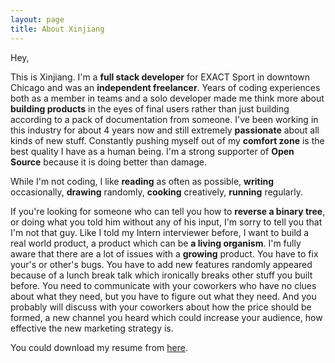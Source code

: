 ```yaml
---
layout: page
title: About Xinjiang 
---
```



Hey,

This is Xinjiang.  I'm a **full stack developer** for EXACT Sport in downtown Chicago and was an **independent freelancer**. Years of coding experiences both as a member in teams and a solo developer made me think more about **building products** in the eyes of final users rather than just building according to a pack of documentation from someone. I've been working in this industry for about 4 years now and still extremely **passionate** about all kinds of new stuff. Constantly pushing myself out of my **comfort zone** is the best quality I have as a human being. I'm a strong supporter of **Open Source** because it is doing better than damage. 

While I'm not coding, I like **reading** as often as possible, **writing** occasionally, **drawing** randomly, **cooking** creatively, **running** regularly.

If you're looking for someone who can tell you how to **reverse a binary tree**, or doing what you told him without any of his input, I'm sorry to tell you that I'm not that guy. Like I told my Intern interviewer before, I want to build a real world product, a product which can be **a living organism**. I'm fully aware that there are a lot of issues with a **growing** product. You have to fix your's or other's bugs. You have to add new features randomly appeared because of a lunch break talk which ironically breaks other stuff you built before. You need to communicate with your coworkers who have no clues about what they need, but you have to figure out what they need. And you probably will discuss with your coworkers about how the price should be formed, a new channel you heard which could increase your audience, how effective the new marketing strategy is.


You could download my resume from [here](http://xinjiangshao.com/resume/xshao-cv-short.pdf "Xinjiang Shao Resume").
